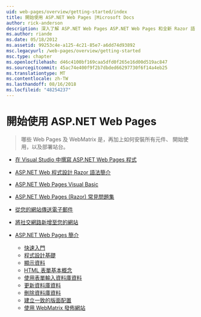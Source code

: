 ```yaml
---
uid: web-pages/overview/getting-started/index
title: 開始使用 ASP.NET Web Pages |Microsoft Docs
author: rick-anderson
description: 深入了解 ASP.NET Web Pages ASP.NET Web Pages 和全新 Razor 語法提供快速、 容易使用且輕量級的方式結合伺服器程式碼與 HTML t...
ms.author: riande
ms.date: 05/18/2012
ms.assetid: 99253c4e-a125-4c21-85e7-a6dd74d93892
msc.legacyurl: /web-pages/overview/getting-started
msc.type: chapter
ms.openlocfilehash: d46c4100bf169caa5dfd0f265e16d00d519ac847
ms.sourcegitcommit: 45ac74e400f9f2b7dbded66297730f6f14a4eb25
ms.translationtype: MT
ms.contentlocale: zh-TW
ms.lasthandoff: 08/16/2018
ms.locfileid: "48254237"
---
```

<a name="getting-started-with-aspnet-web-pages"></a>開始使用 ASP.NET Web Pages
====================
> 哪些 Web Pages 及 WebMatrix 是，再加上如何安裝所有元件、 開始使用，以及部署站台。


- [在 Visual Studio 中撰寫 ASP.NET Web Pages 程式](program-asp-net-web-pages-in-visual-studio.md)
- [ASP.NET Web 程式設計 Razor 語法簡介](introducing-razor-syntax-c.md)
- [ASP.NET Web Pages Visual Basic](introducing-razor-syntax-vb.md)
- [ASP.NET Web Pages (Razor) 常見問題集](aspnet-web-pages-razor-faq.md)
- [從您的網站傳送電子郵件](11-adding-email-to-your-web-site.md)
- [將社交網路新增至您的網站](13-adding-social-networking-to-your-web-site.md)
- [ASP.NET Web Pages 簡介](introducing-aspnet-web-pages-2/index.md)

    - [快速入門](introducing-aspnet-web-pages-2/getting-started.md)
    - [程式設計基礎](introducing-aspnet-web-pages-2/intro-to-web-pages-programming.md)
    - [顯示資料](introducing-aspnet-web-pages-2/displaying-data.md)
    - [HTML 表單基本概念](introducing-aspnet-web-pages-2/form-basics.md)
    - [使用表單輸入資料庫資料](introducing-aspnet-web-pages-2/entering-data.md)
    - [更新資料庫資料](introducing-aspnet-web-pages-2/updating-data.md)
    - [刪除資料庫資料](introducing-aspnet-web-pages-2/deleting-data.md)
    - [建立一致的版面配置](introducing-aspnet-web-pages-2/layouts.md)
    - [使用 WebMatrix 發佈網站](introducing-aspnet-web-pages-2/publishing.md)
